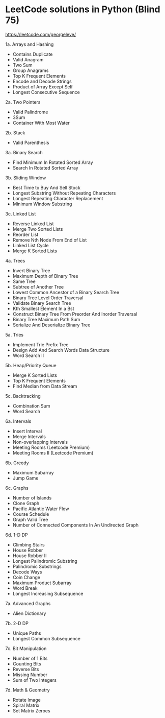 # LeetCode solutions in Python (Blind 75)
https://leetcode.com/georgeleve/

1a. Arrays and Hashing  
- Contains Duplicate
- Valid Anagram  
- Two Sum  
- Group Anagrams  	
- Top K Frequent Elements  
- Encode and Decode Strings  
- Product of Array Except Self  
- Longest Consecutive Sequence  

2a. Two Pointers  
- Valid Palindrome  
- 3Sum  
- Container With Most Water  

2b. Stack  
- Valid Parenthesis  

3a. Binary Search  
- Find Minimum In Rotated Sorted Array	 
- Search In Rotated Sorted Array  

3b. Sliding Window
- Best Time to Buy And Sell Stock  
- Longest Substring Without Repeating Characters  
- Longest Repeating Character Replacement  
- Minimum Window Substring  

3c. Linked List  
- Reverse Linked List	 
- Merge Two Sorted Lists	 
- Reorder List	 
- Remove Nth Node From End of List	 
- Linked List Cycle	 
- Merge K Sorted Lists  

4a. Trees  
- Invert Binary Tree  
- Maximum Depth of Binary Tree	 
- Same Tree	 
- Subtree of Another Tree	 
- Lowest Common Ancestor of a Binary Search Tree	 
- Binary Tree Level Order Traversal	 
- Validate Binary Search Tree	 
- Kth Smallest Element In a Bst	 
- Construct Binary Tree From Preorder And Inorder Traversal	 
- Binary Tree Maximum Path Sum	 
- Serialize And Deserialize Binary Tree  

5a. Tries  
- Implement Trie Prefix Tree	 
- Design Add And Search Words Data Structure	 
- Word Search II  

5b. Heap/Priority Queue   
- Merge K Sorted Lists
- Top K Frequent Elements  
- Find Median from Data Stream  

5c. Backtracking  
- Combination Sum	 
- Word Search

6a. Intervals  
- Insert Interval  
- Merge Intervals  
- Non-overlapping Intervals  
- Meeting Rooms (Leetcode Premium)  
- Meeting Rooms II (Leetcode Premium)  

6b. Greedy  
- Maximum Subarray  
- Jump Game

6c. Graphs  
- Number of Islands	 
- Clone Graph	 
- Pacific Atlantic Water Flow	 
- Course Schedule	 
- Graph Valid Tree  
- Number of Connected Components In An Undirected Graph  

6d. 1-D DP  
- Climbing Stairs  
- House Robber	 
- House Robber II	 
- Longest Palindromic Substring	 
- Palindromic Substrings	 
- Decode Ways	 
- Coin Change	 
- Maximum Product Subarray	 
- Word Break	  
- Longest Increasing Subsequence  

7a. Advanced Graphs  
- Alien Dictionary   	

7b. 2-D DP  
- Unique Paths	 
- Longest Common Subsequence  

7c. Bit Manipulation  
- Number of 1 Bits	
- Counting Bits	
- Reverse Bits	
- Missing Number	
- Sum of Two Integers

7d. Math & Geometry  
- Rotate Image	
- Spiral Matrix	
- Set Matrix Zeroes
